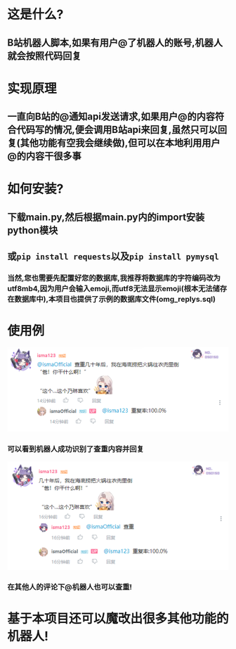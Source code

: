 # 这是什么?
  ## B站机器人脚本,如果有用户@了机器人的账号,机器人就会按照代码回复
# 实现原理
  ## 一直向B站的@通知api发送请求,如果用户@的内容符合代码写的情况,便会调用B站api来回复,虽然只可以回复(其他功能有空我会继续做),但可以在本地利用用户@的内容干很多事
# 如何安装?
  ## 下载main.py,然后根据main.py内的import安装python模块
  ## 或``````pip install requests``````以及``````pip install pymysql``````
  ### 当然,您也需要先配置好您的数据库,我推荐将数据库的字符编码改为utf8mb4,因为用户会输入emoji,而utf8无法显示emoji(根本无法储存在数据库中),本项目也提供了示例的数据库文件(omg_replys.sql)
# 使用例
  ![](https://github.com/hutaoloveu/bilibili-bot-example/blob/main/QQ%E6%88%AA%E5%9B%BE20220115023005.png)  
  ### 可以看到机器人成功识别了查重内容并回复
  ![](https://github.com/hutaoloveu/bilibili-bot-example/blob/main/QQ%E6%88%AA%E5%9B%BE20220115023321.png) 
  ### 在其他人的评论下@机器人也可以查重!
 
# 基于本项目还可以魔改出很多其他功能的机器人!
